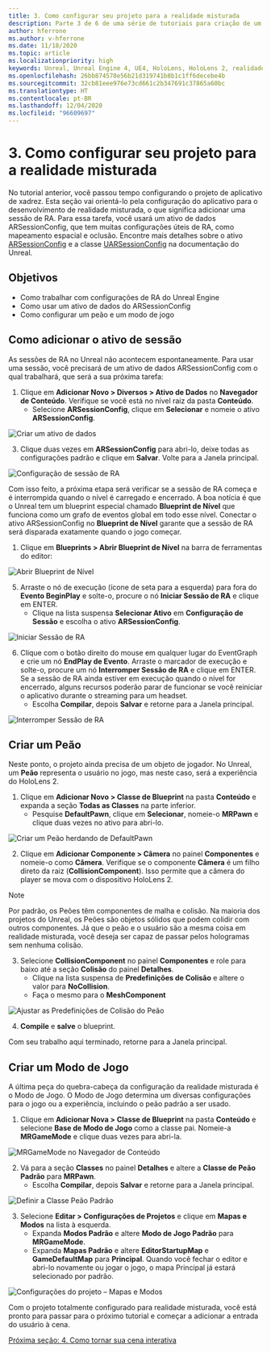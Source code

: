 ```yaml
---
title: 3. Como configurar seu projeto para a realidade misturada
description: Parte 3 de 6 de uma série de tutoriais para criação de um aplicativo de xadrez usando o Unreal Engine 4 e o plug-in Ferramentas de Experiência de Usuário do Kit de Ferramentas de Realidade Misturada
author: hferrone
ms.author: v-hferrone
ms.date: 11/18/2020
ms.topic: article
ms.localizationpriority: high
keywords: Unreal, Unreal Engine 4, UE4, HoloLens, HoloLens 2, realidade misturada, tutorial, introdução, mrtk, uxt, Ferramentas de UX, documentação, headset de realidade misturada, headset do windows mixed reality, headset de realidade virtual
ms.openlocfilehash: 26bb874578e56b21d319741b8b1c1ff6decebe4b
ms.sourcegitcommit: 32cb81eee976e73cd661c2b347691c37865a60bc
ms.translationtype: HT
ms.contentlocale: pt-BR
ms.lasthandoff: 12/04/2020
ms.locfileid: "96609697"
---
```

# <a name="3-setting-up-your-project-for-mixed-reality"></a>3. Como configurar seu projeto para a realidade misturada

No tutorial anterior, você passou tempo configurando o projeto de aplicativo de xadrez. Esta seção vai orientá-lo pela configuração do aplicativo para o desenvolvimento de realidade misturada, o que significa adicionar uma sessão de RA. Para essa tarefa, você usará um ativo de dados ARSessionConfig, que tem muitas configurações úteis de RA, como mapeamento espacial e oclusão. Encontre mais detalhes sobre o ativo [ARSessionConfig](https://docs.unrealengine.com/en-US/PythonAPI/class/ARSessionConfig.html) e a classe [UARSessionConfig](https://docs.unrealengine.com/en-US/API/Runtime/AugmentedReality/UARSessionConfig/index.html) na documentação do Unreal.

## <a name="objectives"></a>Objetivos

* Como trabalhar com configurações de RA do Unreal Engine
* Como usar um ativo de dados do ARSessionConfig
* Como configurar um peão e um modo de jogo

## <a name="adding-the-session-asset"></a>Como adicionar o ativo de sessão

As sessões de RA no Unreal não acontecem espontaneamente. Para usar uma sessão, você precisará de um ativo de dados ARSessionConfig com o qual trabalhará, que será a sua próxima tarefa:

1. Clique em **Adicionar Novo > Diversos > Ativo de Dados** no **Navegador de Conteúdo**. Verifique se você está no nível raiz da pasta **Conteúdo**.
    * Selecione **ARSessionConfig**, clique em **Selecionar** e nomeie o ativo **ARSessionConfig**.

![Criar um ativo de dados](images/unreal-uxt/3-createasset.PNG)

3. Clique duas vezes em **ARSessionConfig** para abri-lo, deixe todas as configurações padrão e clique em **Salvar**. Volte para a Janela principal.

![Configuração de sessão de RA](images/unreal-uxt/3-arsessionconfig.PNG)

Com isso feito, a próxima etapa será verificar se a sessão de RA começa e é interrompida quando o nível é carregado e encerrado. A boa notícia é que o Unreal tem um blueprint especial chamado **Blueprint de Nível** que funciona como um grafo de eventos global em todo esse nível. Conectar o ativo ARSessionConfig no **Blueprint de Nível** garante que a sessão de RA será disparada exatamente quando o jogo começar.

1. Clique em **Blueprints > Abrir Blueprint de Nível** na barra de ferramentas do editor:

![Abrir Blueprint de Nível](images/unreal-uxt/3-level-blueprint.PNG)

5. Arraste o nó de execução (ícone de seta para a esquerda) para fora do **Evento BeginPlay** e solte-o, procure o nó **Iniciar Sessão de RA** e clique em ENTER.  
    * Clique na lista suspensa **Selecionar Ativo** em **Configuração de Sessão** e escolha o ativo **ARSessionConfig**.

![Iniciar Sessão de RA](images/unreal-uxt/3-start-ar-session.PNG)

6. Clique com o botão direito do mouse em qualquer lugar do EventGraph e crie um nó **EndPlay de Evento**. Arraste o marcador de execução e solte-o, procure um nó **Interromper Sessão de RA** e clique em ENTER. Se a sessão de RA ainda estiver em execução quando o nível for encerrado, alguns recursos poderão parar de funcionar se você reiniciar o aplicativo durante o streaming para um headset.
    * Escolha **Compilar**, depois **Salvar** e retorne para a Janela principal.

![Interromper Sessão de RA](images/unreal-uxt/3-stoparsession.PNG)

## <a name="create-a-pawn"></a>Criar um Peão

Neste ponto, o projeto ainda precisa de um objeto de jogador. No Unreal, um **Peão** representa o usuário no jogo, mas neste caso, será a experiência do HoloLens 2.

1. Clique em **Adicionar Novo > Classe de Blueprint** na pasta **Conteúdo** e expanda a seção **Todas as Classes** na parte inferior.
    * Pesquise **DefaultPawn**, clique em **Selecionar**, nomeie-o **MRPawn** e clique duas vezes no ativo para abri-lo.

![Criar um Peão herdando de DefaultPawn](images/unreal-uxt/3-defaultpawn.PNG)

2. Clique em **Adicionar Componente > Câmera** no painel **Componentes** e nomeie-o como **Câmera**. Verifique se o componente **Câmera** é um filho direto da raiz (**CollisionComponent**). Isso permite que a câmera do player se mova com o dispositivo HoloLens 2.

> [!NOTE]
> Por padrão, os Peões têm componentes de malha e colisão. Na maioria dos projetos do Unreal, os Peões são objetos sólidos que podem colidir com outros componentes. Já que o peão e o usuário são a mesma coisa em realidade misturada, você deseja ser capaz de passar pelos hologramas sem nenhuma colisão.

3. Selecione **CollisionComponent** no painel **Componentes** e role para baixo até a seção **Colisão** do painel **Detalhes**.
    * Clique na lista suspensa de **Predefinições de Colisão** e altere o valor para **NoCollision**.
    * Faça o mesmo para o **MeshComponent**

![Ajustar as Predefinições de Colisão do Peão](images/unreal-uxt/3-nocollision.PNG)

4. **Compile** e **salve** o blueprint.

Com seu trabalho aqui terminado, retorne para a Janela principal.

## <a name="create-a-game-mode"></a>Criar um Modo de Jogo

A última peça do quebra-cabeça da configuração da realidade misturada é o Modo de Jogo. O Modo de Jogo determina um diversas configurações para o jogo ou a experiência, incluindo o peão padrão a ser usado.

1.  Clique em **Adicionar Nova > Classe de Blueprint** na pasta **Conteúdo** e selecione **Base de Modo de Jogo** como a classe pai. Nomeie-a **MRGameMode** e clique duas vezes para abri-la.

![MRGameMode no Navegador de Conteúdo](images/unreal-uxt/3-gamemode.PNG)

2.  Vá para a seção **Classes** no painel **Detalhes** e altere a **Classe de Peão Padrão** para **MRPawn**.
    * Escolha **Compilar**, depois **Salvar** e retorne para a Janela principal.

![Definir a Classe Peão Padrão](images/unreal-uxt/3-setpawn.PNG)

3.  Selecione **Editar > Configurações de Projetos** e clique em **Mapas e Modos** na lista à esquerda.
    * Expanda **Modos Padrão** e altere **Modo de Jogo Padrão** para **MRGameMode**.
    * Expanda **Mapas Padrão** e altere **EditorStartupMap** e **GameDefaultMap** para **Principal**. Quando você fechar o editor e abri-lo novamente ou jogar o jogo, o mapa Principal já estará selecionado por padrão.

![Configurações do projeto – Mapas e Modos](images/unreal-uxt/3-mapsandmodes.PNG)

Com o projeto totalmente configurado para realidade misturada, você está pronto para passar para o próximo tutorial e começar a adicionar a entrada do usuário à cena.

[Próxima seção: 4. Como tornar sua cena interativa](unreal-uxt-ch4.md)
